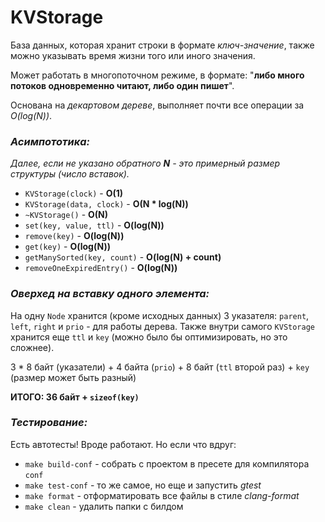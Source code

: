 # KVStorage

База данных, которая хранит строки в формате *ключ-значение*, также можно указывать время жизни того или иного значения. 

Может работать в многопоточном режиме, в формате: "**либо много потоков одновременно читают, либо один пишет**".

Основана на *декартовом дереве*, выполняет почти все операции за *O(log(N))*.

### *Асимпототика:*
*Далее, если не указано обратного **N** - это примерный размер структуры (число вставок).*
- `KVStorage(clock)` - **O(1)**
- `KVStorage(data, clock)` - **O(N * log(N))**
- `~KVStorage()` - **O(N)**
- `set(key, value, ttl)` - **O(log(N))**
- `remove(key)` - **O(log(N))**
- `get(key)` - **O(log(N))**
- `getManySorted(key, count)` - **O(log(N) + count)**
- `removeOneExpiredEntry()` - **O(log(N))**

### *Оверхед на вставку одного элемента:*
На одну `Node` хранится (кроме исходных данных) 3 указателя: `parent`, `left`, `right` и `prio` - для работы дерева.
Также внутри самого `KVStorage` хранится еще `ttl` и `key` (можно было бы оптимизировать, но это сложнее).

3 * 8 байт (указатели) + 4 байта (`prio`) + 8 байт (`ttl` второй раз) + `key` (размер может быть разный)

**ИТОГО: 36 байт + `sizeof(key)`**

### *Тестирование:*
Есть автотесты! Вроде работают. Но если что вдруг:

- `make build-conf` - собрать с проектом в пресете для компилятора `conf` 
- `make test-conf` - то же самое, но еще и запустить *gtest*
- `make format` - отформатировать все файлы в стиле *clang-format*
- `make clean` - удалить папки с билдом
